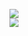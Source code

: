 [![](https://img.shields.io/badge/Made%20With-Github%20Spray-lightgrey.svg?style=for-the-badge&logo=github)](https://github.com/Annihil/github-spray#8983)  
[![](https://i.imgur.com/2DrTn0Z.gif)](https://github.com/Annihil/github-spray)